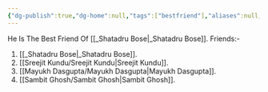 ```yaml
---
{"dg-publish":true,"dg-home":null,"tags":["bestfriend"],"aliases":null,"name":"Srinjoy Bhattacharya","phone":"+91 74391 22518","whatsapp-number":"https://wa.me/7439122518","permalink":"/srinjoy-bhattacharya/srinjoy-bhattacharya/","dgPassFrontmatter":true}
---
```


He Is The Best Friend Of [[_Shatadru Bose\|_Shatadru Bose]].
Friends:-
1. [[_Shatadru Bose\|_Shatadru Bose]].
2. [[Sreejit Kundu/Sreejit Kundu\|Sreejit Kundu]].
3. [[Mayukh Dasgupta/Mayukh Dasgupta\|Mayukh Dasgupta]].
4. [[Sambit Ghosh/Sambit Ghosh\|Sambit Ghosh]].